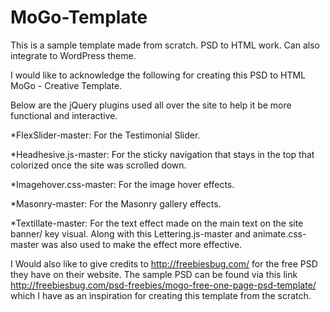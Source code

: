 # MoGo-Template
This is a sample template made from scratch. PSD to HTML work. Can also integrate to WordPress theme.


I would like to acknowledge the following for creating this PSD to HTML MoGo - Creative Template.

Below are the jQuery plugins used all over the site to help it be more functional and interactive.

*FlexSlider-master: For the Testimonial Slider.

*Headhesive.js-master: For the sticky navigation that stays in the top that colorized once the site was scrolled down.

*Imagehover.css-master: For the image hover effects.

*Masonry-master: For the Masonry gallery effects.

*Textillate-master: For the text effect made on the main text on the site banner/ key visual. Along with this Lettering.js-master and animate.css-master was also used to make the effect more effective.

I Would also like to give credits to http://freebiesbug.com/ for the free PSD they have on their website. The sample PSD can be found via this link http://freebiesbug.com/psd-freebies/mogo-free-one-page-psd-template/ which I have as an inspiration for creating this template from the scratch.

